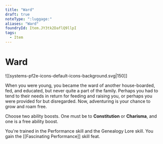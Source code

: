 ```yaml
---
title: "Ward"
draft: true
noteType: ":luggage:"
aliases: "Ward"
foundryId: Item.JY3tk2DaflQ9llpI
tags:
  - Item
---
```


# Ward
![[systems-pf2e-icons-default-icons-background.svg|150]]

When you were young, you became the ward of another house-boarded, fed, and educated, but never quite a part of the family. Perhaps you had to tend to their needs in return for feeding and raising you, or perhaps you were provided for but disregarded. Now, adventuring is your chance to grow and roam free.

Choose two ability boosts. One must be to **Constitution** or **Charisma**, and one is a free ability boost.

You're trained in the Performance skill and the Genealogy Lore skill. You gain the [[Fascinating Performance]] skill feat.
